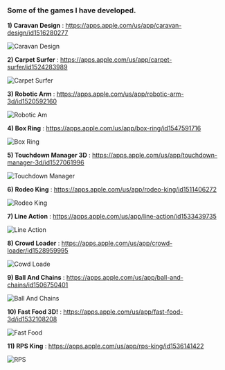 ### Some of the games I have developed.

**1) Caravan Design**  :  https://apps.apple.com/us/app/caravan-design/id1516280277

![Caravan Design](https://user-images.githubusercontent.com/44032886/105426579-81d68b80-5c5c-11eb-9351-ab4c1ba23a50.png)

**2) Carpet Surfer**  :  https://apps.apple.com/us/app/carpet-surfer/id1524283989

![Carpet Surfer](https://user-images.githubusercontent.com/44032886/105426908-19d47500-5c5d-11eb-8883-79cfa5f778db.png)


**3) Robotic Arm**  :  https://apps.apple.com/us/app/robotic-arm-3d/id1520592160

![Robotic Am](https://user-images.githubusercontent.com/44032886/105427009-49837d00-5c5d-11eb-9a52-f9334b344969.png)


**4) Box Ring**  :  https://apps.apple.com/us/app/box-ring/id1547591716

![Box Ring](https://user-images.githubusercontent.com/44032886/105427055-5b652000-5c5d-11eb-9704-c9c25b905e4a.png)


**5) Touchdown Manager 3D**  :  https://apps.apple.com/us/app/touchdown-manager-3d/id1527061996

![Touchdown Manager](https://user-images.githubusercontent.com/44032886/105427125-80f22980-5c5d-11eb-97dd-28420c2bfa34.png)


**6) Rodeo King**  :  https://apps.apple.com/us/app/rodeo-king/id1511406272

![Rodeo King](https://user-images.githubusercontent.com/44032886/105427183-a717c980-5c5d-11eb-8e77-72675c544d41.png)

**7) Line Action**  :  https://apps.apple.com/us/app/line-action/id1533439735

![Line Action](https://user-images.githubusercontent.com/44032886/105427245-be56b700-5c5d-11eb-8369-2e2c8590865b.png)


**8) Crowd Loader**  :  https://apps.apple.com/us/app/crowd-loader/id1528959995

![Cowd Loade](https://user-images.githubusercontent.com/44032886/105427304-e34b2a00-5c5d-11eb-8e65-e5cd4ccf4cb8.png)


**9) Ball And Chains**  :  https://apps.apple.com/us/app/ball-and-chains/id1506750401

![Ball And Chains](https://user-images.githubusercontent.com/44032886/105427333-f6f69080-5c5d-11eb-9617-3907fcdb8008.png)


**10) Fast Food 3D!**  :  https://apps.apple.com/us/app/fast-food-3d/id1532108208

![Fast Food](https://user-images.githubusercontent.com/44032886/105427384-0b3a8d80-5c5e-11eb-8b38-1269e8098a60.png)


**11) RPS King**  :  https://apps.apple.com/us/app/rps-king/id1536141422

![RPS](https://user-images.githubusercontent.com/44032886/105427417-21484e00-5c5e-11eb-9aec-a3fe23559bff.png)
